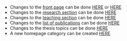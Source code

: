 - Changes to the [front page](https://reneheim.github.io/) can be done [HERE](https://github.com/ReneHeim/ReneHeim.github.io/blob/master/_pages/about.md) or [HERE](https://github.com/ReneHeim/ReneHeim.github.io/blob/master/_config.yml)
- Changes to the [research section](https://reneheim.github.io/research/) can be done [HERE](https://github.com/ReneHeim/ReneHeim.github.io/blob/master/_pages/portfolio.html)
- Changes to the [teaching section](https://reneheim.github.io/teaching/) can be done [HERE](https://github.com/ReneHeim/ReneHeim.github.io/blob/master/_pages/teaching.md)
- Changes to the [list of publications](https://reneheim.github.io/publications/) can be done [HERE](https://github.com/ReneHeim/ReneHeim.github.io/blob/master/_pages/publications.md)
- Changes to the thesis topics can be done [HERE](https://github.com/ReneHeim/ReneHeim.github.io/blob/master/_pages/thesis.md)
- A new homepage category can be created [HERE](https://github.com/ReneHeim/ReneHeim.github.io/blob/master/_data/navigation.yml)



